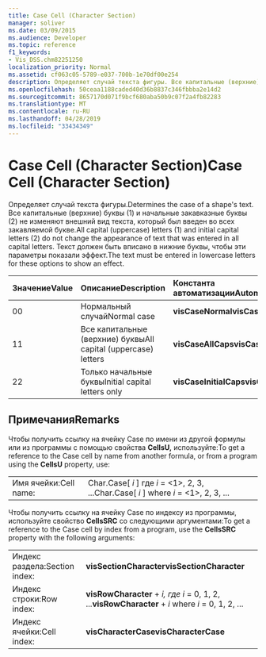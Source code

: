 ```yaml
---
title: Case Cell (Character Section)
manager: soliver
ms.date: 03/09/2015
ms.audience: Developer
ms.topic: reference
f1_keywords:
- Vis_DSS.chm82251250
localization_priority: Normal
ms.assetid: cf063c05-5789-e037-700b-1e70df00e254
description: Определяет случай текста фигуры. Все капитальные (верхние) буквы (1) и начальные закавказные буквы (2) не изменяют внешний вид текста, который был введен во всех закавляемой букве. Текст должен быть вписано в нижние буквы, чтобы эти параметры показали эффект.
ms.openlocfilehash: 50ceaa1188caded40d36b8837c346fbbba2e14d2
ms.sourcegitcommit: 8657170d071f9bcf680aba50b9c07f2a4fb82283
ms.translationtype: MT
ms.contentlocale: ru-RU
ms.lasthandoff: 04/28/2019
ms.locfileid: "33434349"
---
```

# <a name="case-cell-character-section"></a><span data-ttu-id="117e2-105">Case Cell (Character Section)</span><span class="sxs-lookup"><span data-stu-id="117e2-105">Case Cell (Character Section)</span></span>

<span data-ttu-id="117e2-106">Определяет случай текста фигуры.</span><span class="sxs-lookup"><span data-stu-id="117e2-106">Determines the case of a shape's text.</span></span> <span data-ttu-id="117e2-107">Все капитальные (верхние) буквы (1) и начальные закавказные буквы (2) не изменяют внешний вид текста, который был введен во всех закавляемой букве.</span><span class="sxs-lookup"><span data-stu-id="117e2-107">All capital (uppercase) letters (1) and initial capital letters (2) do not change the appearance of text that was entered in all capital letters.</span></span> <span data-ttu-id="117e2-108">Текст должен быть вписано в нижние буквы, чтобы эти параметры показали эффект.</span><span class="sxs-lookup"><span data-stu-id="117e2-108">The text must be entered in lowercase letters for these options to show an effect.</span></span>
  
|<span data-ttu-id="117e2-109">**Значение**</span><span class="sxs-lookup"><span data-stu-id="117e2-109">**Value**</span></span>|<span data-ttu-id="117e2-110">**Описание**</span><span class="sxs-lookup"><span data-stu-id="117e2-110">**Description**</span></span>|<span data-ttu-id="117e2-111">**Константа автоматизации**</span><span class="sxs-lookup"><span data-stu-id="117e2-111">**Automation constant**</span></span>|
|:-----|:-----|:-----|
| <span data-ttu-id="117e2-112">0</span><span class="sxs-lookup"><span data-stu-id="117e2-112">0</span></span>  <br/> | <span data-ttu-id="117e2-113">Нормальный случай</span><span class="sxs-lookup"><span data-stu-id="117e2-113">Normal case</span></span>  <br/> |<span data-ttu-id="117e2-114">**visCaseNormal**</span><span class="sxs-lookup"><span data-stu-id="117e2-114">**visCaseNormal**</span></span> <br/> |
| <span data-ttu-id="117e2-115">1</span><span class="sxs-lookup"><span data-stu-id="117e2-115">1</span></span>  <br/> | <span data-ttu-id="117e2-116">Все капитальные (верхние) буквы</span><span class="sxs-lookup"><span data-stu-id="117e2-116">All capital (uppercase) letters</span></span>  <br/> |<span data-ttu-id="117e2-117">**visCaseAllCaps**</span><span class="sxs-lookup"><span data-stu-id="117e2-117">**visCaseAllCaps**</span></span> <br/> |
| <span data-ttu-id="117e2-118">2</span><span class="sxs-lookup"><span data-stu-id="117e2-118">2</span></span>  <br/> | <span data-ttu-id="117e2-119">Только начальные буквы</span><span class="sxs-lookup"><span data-stu-id="117e2-119">Initial capital letters only</span></span>  <br/> |<span data-ttu-id="117e2-120">**visCaseInitialCaps**</span><span class="sxs-lookup"><span data-stu-id="117e2-120">**visCaseInitialCaps**</span></span> <br/> |
   
## <a name="remarks"></a><span data-ttu-id="117e2-121">Примечания</span><span class="sxs-lookup"><span data-stu-id="117e2-121">Remarks</span></span>

<span data-ttu-id="117e2-122">Чтобы получить ссылку на ячейку Case по имени из другой формулы или из программы с помощью свойства **CellsU,** используйте:</span><span class="sxs-lookup"><span data-stu-id="117e2-122">To get a reference to the Case cell by name from another formula, or from a program using the **CellsU** property, use:</span></span> 
  
|||
|:-----|:-----|
| <span data-ttu-id="117e2-123">Имя ячейки:</span><span class="sxs-lookup"><span data-stu-id="117e2-123">Cell name:</span></span>  <br/> | <span data-ttu-id="117e2-124">Char.Case[  *i*  ] где  *i*  = <1>, 2, 3, ...</span><span class="sxs-lookup"><span data-stu-id="117e2-124">Char.Case[  *i*  ]            where  *i*  = <1>, 2, 3, ...</span></span>  <br/> |
   
<span data-ttu-id="117e2-125">Чтобы получить ссылку на ячейку Case по индексу из программы, используйте свойство **CellsSRC** со следующими аргументами:</span><span class="sxs-lookup"><span data-stu-id="117e2-125">To get a reference to the Case cell by index from a program, use the **CellsSRC** property with the following arguments:</span></span> 
  
|||
|:-----|:-----|
| <span data-ttu-id="117e2-126">Индекс раздела:</span><span class="sxs-lookup"><span data-stu-id="117e2-126">Section index:</span></span>  <br/> |<span data-ttu-id="117e2-127">**visSectionCharacter**</span><span class="sxs-lookup"><span data-stu-id="117e2-127">**visSectionCharacter**</span></span> <br/> |
| <span data-ttu-id="117e2-128">Индекс строки:</span><span class="sxs-lookup"><span data-stu-id="117e2-128">Row index:</span></span>  <br/> |<span data-ttu-id="117e2-129">**visRowCharacter**  +   *i,* *где i* = 0, 1, 2, ...</span><span class="sxs-lookup"><span data-stu-id="117e2-129">**visRowCharacter** +  *i*            where  *i*  = 0, 1, 2, ...</span></span>  <br/> |
| <span data-ttu-id="117e2-130">Индекс ячейки:</span><span class="sxs-lookup"><span data-stu-id="117e2-130">Cell index:</span></span>  <br/> |<span data-ttu-id="117e2-131">**visCharacterCase**</span><span class="sxs-lookup"><span data-stu-id="117e2-131">**visCharacterCase**</span></span> <br/> |
   

